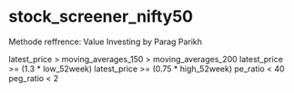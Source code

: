 # stock_screener_nifty50

Methode reffrence: Value Investing by Parag Parikh

latest_price > moving_averages_150 > moving_averages_200
latest_price >= (1.3 * low_52week)
latest_price >= (0.75 * high_52week)
pe_ratio < 40
peg_ratio < 2
